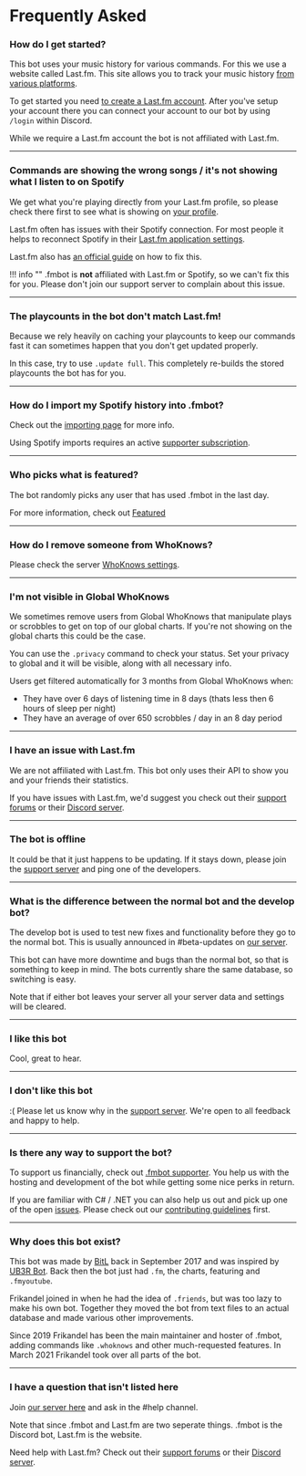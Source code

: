 # Frequently Asked

### How do I get started?

This bot uses your music history for various commands. For this we use a website called Last.fm. 
This site allows you to track your music history [from various platforms](https://www.last.fm/about/trackmymusic).

To get started you need [to create a Last.fm account](https://www.last.fm/join). After you've setup your account there you can connect your account to our bot by using `/login` within Discord.

While we require a Last.fm account the bot is not affiliated with Last.fm.

---

### Commands are showing the wrong songs / it's not showing what I listen to on Spotify

We get what you're playing directly from your Last.fm profile, so please check there first to see what is showing on [your profile](https://www.last.fm/user/_). 

Last.fm often has issues with their Spotify connection. 
For most people it helps to reconnect Spotify in their [Last.fm application settings](https://www.last.fm/settings/applications). 

Last.fm also has [an official guide](https://support.last.fm/t/spotify-has-stopped-scrobbling-what-can-i-do/3184) on how to fix this.

!!! info ""
    .fmbot is **not** affiliated with Last.fm or Spotify, so we can't fix this for you. Please don't join our support server to complain about this issue.

---

### The playcounts in the bot don't match Last.fm!

Because we rely heavily on caching your playcounts to keep our commands fast it can sometimes happen that you don't get updated properly.

In this case, try to use `.update full`. This completely re-builds the stored playcounts the bot has for you. 

---

### How do I import my Spotify history into .fmbot?

Check out the [importing page](/importing) for more info.

Using Spotify imports requires an active [supporter subscription](/supporter).

---

### Who picks what is featured?

The bot randomly picks any user that has used .fmbot in the last day.

For more information, check out [Featured](/commands/featured/)

---

### How do I remove someone from WhoKnows?

Please check the server [WhoKnows settings](/guildsettings/whoknowsettings/).

---

### I'm not visible in Global WhoKnows

We sometimes remove users from Global WhoKnows that manipulate plays or scrobbles to get on top of our global charts. If you're not showing on the global charts this could be the case.

You can use the `.privacy` command to check your status. Set your privacy to global and it will be visible, along with all necessary info.

Users get filtered automatically for 3 months from Global WhoKnows when:

- They have over 6 days of listening time in 8 days (thats less then 6 hours of sleep per night)
- They have an average of over 650 scrobbles / day in an 8 day period

---

### I have an issue with Last.fm

We are not affiliated with Last.fm. This bot only uses their API to show you and your friends their statistics.

If you have issues with Last.fm, we'd suggest you check out their [support forums](https://support.last.fm) or their [Discord server](https://discord.gg/swrVDCBZ8H).

---

### The bot is offline

It could be that it just happens to be updating. If it stays down, please join the [support server](https://discord.gg/fmbot) and ping one of the developers.

---

### What is the difference between the normal bot and the develop bot?

The develop bot is used to test new fixes and functionality before they go to the normal bot. This is usually announced in #beta-updates on [our server](https://discord.gg/fmbot).

This bot can have more downtime and bugs than the normal bot, so that is something to keep in mind. The bots currently share the same database, so switching is easy.

Note that if either bot leaves your server all your server data and settings will be cleared.

---

### I like this bot

Cool, great to hear.

---

### I don't like this bot

:( Please let us know why in the [support server](https://discord.gg/fmbot). We're open to all feedback and happy to help.

---

### Is there any way to support the bot?

To support us financially, check out [.fmbot supporter](/supporter/). You help us with the hosting and development of the bot while getting some nice perks in return.

If you are familiar with C# / .NET you can also help us out and pick up one of the open [issues](https://github.com/fmbot-discord/fmbot/issues). Please check out our [contributing guidelines](https://github.com/fmbot-discord/fmbot/blob/main/CONTRIBUTING.md) first.

----

### Why does this bot exist?

This bot was made by [BitL](https://twitter.com/BitlDev) back in September 2017 and was inspired by [UB3R Bot](https://ub3r-b0t.com/). Back then the bot just had `.fm`, the charts, featuring and `.fmyoutube`. 

Frikandel joined in when he had the idea of `.friends`, but was too lazy to make his own bot. Together they moved the bot from text files to an actual database and made various other improvements.

Since 2019 Frikandel has been the main maintainer and hoster of .fmbot, adding commands like `.whoknows` and other much-requested features. In March 2021 Frikandel took over all parts of the bot.

----

### I have a question that isn't listed here

Join [our server here](https://discord.gg/fmbot) and ask in the #help channel.

Note that since .fmbot and Last.fm are two seperate things. .fmbot is the Discord bot, Last.fm is the website.

Need help with Last.fm? Check out their [support forums](https://support.last.fm) or their [Discord server](https://discord.gg/swrVDCBZ8H).